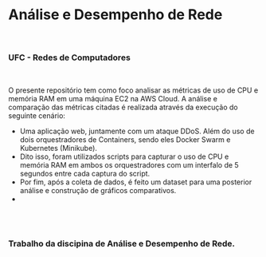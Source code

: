 # Análise e Desempenho de Rede

<br>

### UFC - Redes de Computadores

<br>

O presente repositório tem como foco analisar as métricas de uso de CPU e memória RAM em uma máquina EC2 na AWS Cloud.
A análise e comparação das métricas citadas é realizada através da execução do seguinte cenário:
 - Uma aplicação web, juntamente com um ataque DDoS. Além do uso de dois orquestradores de Containers, sendo eles Docker Swarm e Kubernetes (Minikube).
 - Dito isso, foram utilizados scripts para capturar o uso de CPU e memória RAM em ambos os orquestradores com um interfalo de 5 segundos entre cada captura do script.
 - Por fim, após a coleta de dados, é feito um dataset para uma posterior análise e construção de gráficos comparativos.
 - 
<br>
<br>

### Trabalho da discipina de Análise e Desempenho de Rede. 
